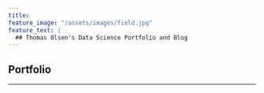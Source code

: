 ```yaml
---
title: 
feature_image: "/assets/images/field.jpg"
feature_text: |
  ## Thomas Olsen's Data Science Portfolio and Blog
---
```

## Portfolio
***

